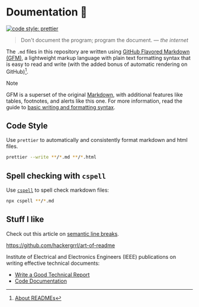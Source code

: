 # Doumentation 📝

[![code style: prettier](https://img.shields.io/badge/code_style-prettier-ff69b4.svg?style=flat-square)](https://github.com/prettier/prettier)

> Don't document the program; program the document. — _the internet_

The `.md` files in this repository are written using
[GitHub Flavored Markdown \(GFM\)](https://github.github.com/gfm/),
a lightweight markup language with plain text formatting syntax that
is easy to read and write (with the added bonus of automatic rendering on GitHub)[^1].
[^1]: [About READMEs](https://docs.github.com/en/repositories/managing-your-repositorys-settings-and-features/customizing-your-repository/about-readmes)

> [!NOTE]
> GFM is a superset of the original [Markdown](https://daringfireball.net/projects/markdown/syntax),
> with additional features like tables, footnotes, and alerts like this one.
> For more information, read the guide to [basic writing and formatting syntax](https://docs.github.com/en/github/writing-on-github/basic-writing-and-formatting-syntax).

## Code Style

Use `prettier` to automatically and consistently format markdown and html files.

```sh
prettier --write **/*.md **/*.html
```

## Spell checking with `cspell`

Use [`cspell`](https://cspell.org/) to spell check markdown files:

```sh
npx cspell **/*.md
```

## Stuff I like

Check out this article on [semantic line breaks](https://sembr.org/).

https://github.com/hackergrrl/art-of-readme

Institute of Electrical and Electronics Engineers (IEEE)
publications on writing effective technical documents:

- [Write a Good Technical Report](https://ieeexplore.ieee.org/document/6448763)
- [Code Documentation](https://ieeexplore.ieee.org/abstract/document/5484109)
